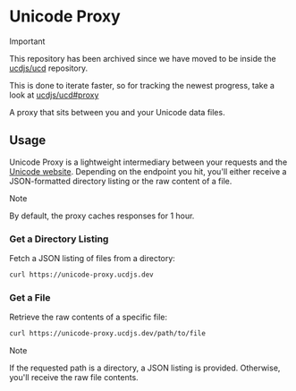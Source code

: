 # Unicode Proxy

> [!IMPORTANT]
> This repository has been archived since we have moved to be inside the [ucdjs/ucd](https://github.com/ucdjs/ucd) repository.
>
> This is done to iterate faster, so for tracking the newest progress, take a look at [ucdjs/ucd#proxy](<[https://github.com/ucdjs/ucd](https://github.com/ucdjs/ucd/tree/main/apps/proxy)>)

A proxy that sits between you and your Unicode data files.

## Usage

Unicode Proxy is a lightweight intermediary between your requests and the [Unicode website](https://unicode.org). Depending on the endpoint you hit, you'll either receive a JSON-formatted directory listing or the raw content of a file.

> [!NOTE]
> By default, the proxy caches responses for 1 hour.

### Get a Directory Listing

Fetch a JSON listing of files from a directory:

```bash
curl https://unicode-proxy.ucdjs.dev
```

### Get a File

Retrieve the raw contents of a specific file:

```bash
curl https://unicode-proxy.ucdjs.dev/path/to/file
```

> [!NOTE]
> If the requested path is a directory, a JSON listing is provided. Otherwise, you'll receive the raw file contents.
